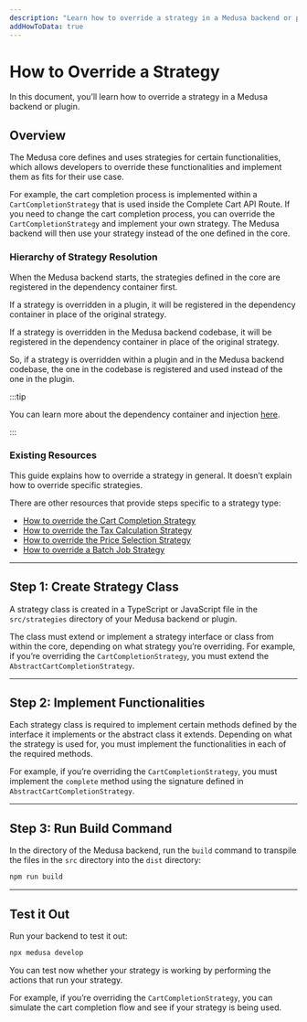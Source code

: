 ```yaml
---
description: "Learn how to override a strategy in a Medusa backend or plugin."
addHowToData: true
---
```


# How to Override a Strategy

In this document, you’ll learn how to override a strategy in a Medusa backend or plugin.

## Overview

The Medusa core defines and uses strategies for certain functionalities, which allows developers to override these functionalities and implement them as fits for their use case.

For example, the cart completion process is implemented within a `CartCompletionStrategy` that is used inside the Complete Cart API Route. If you need to change the cart completion process, you can override the `CartCompletionStrategy` and implement your own strategy. The Medusa backend will then use your strategy instead of the one defined in the core.

### Hierarchy of Strategy Resolution

When the Medusa backend starts, the strategies defined in the core are registered in the dependency container first.

If a strategy is overridden in a plugin, it will be registered in the dependency container in place of the original strategy.

If a strategy is overridden in the Medusa backend codebase, it will be registered in the dependency container in place of the original strategy.

So, if a strategy is overridden within a plugin and in the Medusa backend codebase, the one in the codebase is registered and used instead of the one in the plugin.

:::tip

You can learn more about the dependency container and injection [here](../fundamentals/dependency-injection.md).

:::

### Existing Resources

This guide explains how to override a strategy in general. It doesn’t explain how to override specific strategies.

There are other resources that provide steps specific to a strategy type:

- [How to override the Cart Completion Strategy](../../modules/carts-and-checkout/backend/cart-completion-strategy.md)
- [How to override the Tax Calculation Strategy](../../references/tax_calculation/classes/tax_calculation.AbstractTaxCalculationStrategy.mdx)
- [How to override the Price Selection Strategy](../../modules/price-lists/backend/override-price-selection-strategy.mdx)
- [How to override a Batch Job Strategy](../batch-jobs/customize-import.md)

---

## Step 1: Create Strategy Class

A strategy class is created in a TypeScript or JavaScript file in the `src/strategies` directory of your Medusa backend or plugin.

The class must extend or implement a strategy interface or class from within the core, depending on what strategy you’re overriding. For example, if you’re overriding the `CartCompletionStrategy`, you must extend the `AbstractCartCompletionStrategy`.

---

## Step 2: Implement Functionalities

Each strategy class is required to implement certain methods defined by the interface it implements or the abstract class it extends. Depending on what the strategy is used for, you must implement the functionalities in each of the required methods.

For example, if you’re overriding the `CartCompletionStrategy`, you must implement the `complete` method using the signature defined in `AbstractCartCompletionStrategy`.

---

## Step 3: Run Build Command

In the directory of the Medusa backend, run the `build` command to transpile the files in the `src` directory into the `dist` directory:

```bash npm2yarn
npm run build
```

---

## Test it Out

Run your backend to test it out:

```bash npm2yarn
npx medusa develop
```

You can test now whether your strategy is working by performing the actions that run your strategy.

For example, if you’re overriding the `CartCompletionStrategy`, you can simulate the cart completion flow and see if your strategy is being used.
